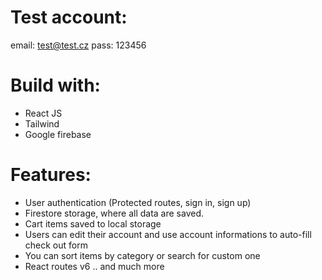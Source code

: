 # Test account:
email: test@test.cz
pass: 123456

# Build with:
- React JS
- Tailwind
- Google firebase

# Features:
- User authentication (Protected routes, sign in, sign up)
- Firestore storage, where all data are saved.
- Cart items saved to local storage
- Users can edit their account and use account informations to auto-fill check out form
- You can sort items by category or search for custom one
- React routes v6
.. and much more

